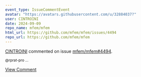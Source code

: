 ```yaml
---
event_type: IssueCommentEvent
avatar: "https://avatars.githubusercontent.com/u/32884037?"
user: CINTROINI
date: 2024-09-09
repo_name: mfem/mfem
html_url: https://github.com/mfem/mfem/issues/4494
repo_url: https://github.com/mfem/mfem
---
```


<a href='https://github.com/CINTROINI' target='_blank'>CINTROINI</a> commented on issue <a href='https://github.com/mfem/mfem/issues/4494' target='_blank'>mfem/mfem#4494</a>.

<small>@rprat-pro ...</small>

<a href='https://github.com/mfem/mfem/issues/4494' target='_blank'>View Comment</a>